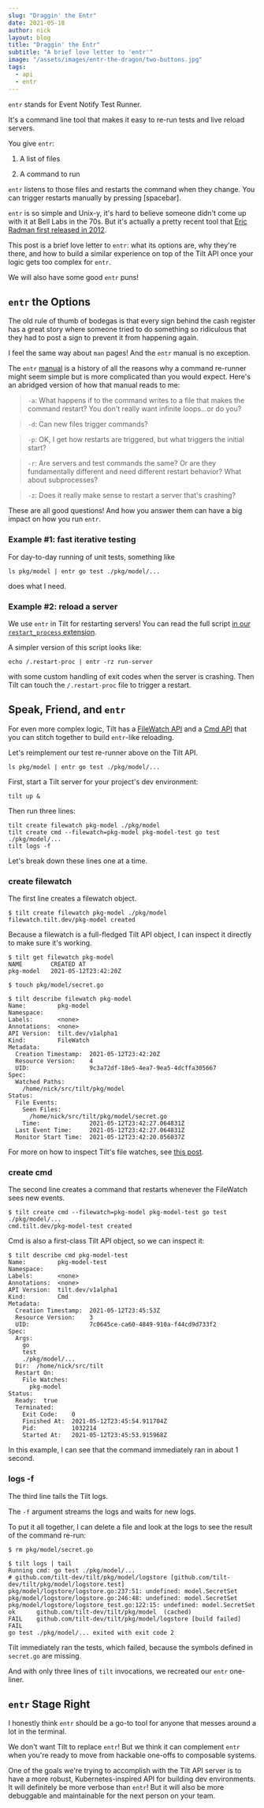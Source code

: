 ```yaml
---
slug: "Draggin' the Entr"
date: 2021-05-18
author: nick
layout: blog
title: "Draggin' the Entr"
subtitle: "A brief love letter to 'entr'"
image: "/assets/images/entr-the-dragon/two-buttons.jpg"
tags:
  - api
  - entr
---
```


`entr` stands for Event Notify Test Runner.

It's a  command line tool that makes it easy to re-run tests and live reload servers.

You give `entr`:

1) A list of files

2) A command to run

`entr` listens to those files and restarts the command when they change. You can
trigger restarts manually by pressing [spacebar].

`entr` is so simple and Unix-y, it's hard to believe someone didn't come up with
it at Bell Labs in the 70s. But it's actually a pretty recent tool that [Eric
Radman first released in
2012](https://github.com/eradman/entr/blob/master/NEWS).

This post is a brief love letter to `entr`: what its options are, why they're
there, and how to build a similar experience on top of the Tilt API once your
logic gets too complex for `entr`.

We will also have some good `entr` puns!

## `entr` the Options

The old rule of thumb of bodegas is that every sign behind the cash register
has a great story where someone tried to do something so ridiculous that they
had to post a sign to prevent it from happening again.

I feel the same way about `man` pages! And the `entr` manual is no exception.

The `entr` [manual](http://eradman.com/entrproject/entr.1.html) is a history of
all the reasons why a command re-runner might seem simple but is more
complicated than you would expect. Here's an abridged version of how that manual
reads to me:

> `-a`: What happens if to the command writes to a file that makes the command
> restart? You don't really want infinite loops...or do you?

> `-d`: Can new files trigger commands?

> `-p`: OK, I get how restarts are triggered, but what triggers the initial start?

> `-r`: Are servers and test commands the same? Or are they fundamentally
> different and need different restart behavior? What about subprocesses?

> `-z`: Does it really make sense to restart a server that's crashing?

These are all good questions! And how you answer them can have a big impact on how you 
run `entr`.

### Example #1: fast iterative testing

For day-to-day running of unit tests, something like

```
ls pkg/model | entr go test ./pkg/model/...
```

does what I need.

### Example #2: reload a server

We use `entr` in Tilt for restarting servers! You can read the full script [in
our `restart_process`
extension](https://github.com/tilt-dev/tilt-extensions/blob/master/restart_process/tilt-restart-wrapper.go#L1).

A simpler version of this script looks like:

```
echo /.restart-proc | entr -rz run-server
```

with some custom handling of exit codes when the server is crashing. Then Tilt
can touch the `/.restart-proc` file to trigger a restart.

## Speak, Friend, and `entr`

For even more complex logic, Tilt has a [FileWatch
API](https://api.tilt.dev/core/file-watch-v1alpha1.html) and a [Cmd
API](https://api.tilt.dev/core/cmd-v1alpha1.html) that you can stitch together
to build `entr`-like reloading.

Let's reimplement our test re-runner above on the Tilt API.

```
ls pkg/model | entr go test ./pkg/model/...
```

First, start a Tilt server for your project's dev environment:

```shell
tilt up &
```

Then run three lines:

```shell
tilt create filewatch pkg-model ./pkg/model
tilt create cmd --filewatch=pkg-model pkg-model-test go test ./pkg/model/...
tilt logs -f
```

Let's break down these lines one at a time.

### create filewatch

The first line creates a filewatch object.

```
$ tilt create filewatch pkg-model ./pkg/model
filewatch.tilt.dev/pkg-model created
```

Because a filewatch is a full-fledged Tilt API object, I can inspect it directly
to make sure it's working.

```shell
$ tilt get filewatch pkg-model
NAME        CREATED AT
pkg-model   2021-05-12T23:42:20Z

$ touch pkg/model/secret.go

$ tilt describe filewatch pkg-model
Name:         pkg-model
Namespace:    
Labels:       <none>
Annotations:  <none>
API Version:  tilt.dev/v1alpha1
Kind:         FileWatch
Metadata:
  Creation Timestamp:  2021-05-12T23:42:20Z
  Resource Version:    4
  UID:                 9c3a72df-18e5-4ea7-9ea5-4dcffa305667
Spec:
  Watched Paths:
    /home/nick/src/tilt/pkg/model
Status:
  File Events:
    Seen Files:
      /home/nick/src/tilt/pkg/model/secret.go
    Time:              2021-05-12T23:42:27.064831Z
  Last Event Time:     2021-05-12T23:42:27.064831Z
  Monitor Start Time:  2021-05-12T23:42:20.056037Z
```

For more on how to inspect Tilt's file watches, see [this post](/2021/05/07/eyes-on-the-watchers.html).

### create cmd

The second line creates a command that restarts whenever the FileWatch sees new events.

```
$ tilt create cmd --filewatch=pkg-model pkg-model-test go test ./pkg/model/...
cmd.tilt.dev/pkg-model-test created
```

Cmd is also a first-class Tilt API object, so we can inspect it:

```
$ tilt describe cmd pkg-model-test
Name:         pkg-model-test
Namespace:    
Labels:       <none>
Annotations:  <none>
API Version:  tilt.dev/v1alpha1
Kind:         Cmd
Metadata:
  Creation Timestamp:  2021-05-12T23:45:53Z
  Resource Version:    3
  UID:                 7c0645ce-ca60-4849-910a-f44cd9d733f2
Spec:
  Args:
    go
    test
    ./pkg/model/...
  Dir:  /home/nick/src/tilt
  Restart On:
    File Watches:
      pkg-model
Status:
  Ready:  true
  Terminated:
    Exit Code:    0
    Finished At:  2021-05-12T23:45:54.911704Z
    Pid:          1032214
    Started At:   2021-05-12T23:45:53.915968Z
```

In this example, I can see that the command immediately ran in about 1 second.

### logs -f

The third line tails the Tilt logs. 

The `-f` argument streams the logs and waits for new logs.

To put it all together, I can delete a file and look at the logs to see the
result of the command re-run:

```
$ rm pkg/model/secret.go

$ tilt logs | tail
Running cmd: go test ./pkg/model/...
# github.com/tilt-dev/tilt/pkg/model/logstore [github.com/tilt-dev/tilt/pkg/model/logstore.test]
pkg/model/logstore/logstore.go:237:51: undefined: model.SecretSet
pkg/model/logstore/logstore.go:246:48: undefined: model.SecretSet
pkg/model/logstore/logstore_test.go:122:15: undefined: model.SecretSet
ok  	github.com/tilt-dev/tilt/pkg/model	(cached)
FAIL	github.com/tilt-dev/tilt/pkg/model/logstore [build failed]
FAIL
go test ./pkg/model/... exited with exit code 2
```

Tilt immediately ran the tests, which failed, because the symbols
defined in `secret.go` are missing.

And with only three lines of `tilt` invocations, we recreated our `entr` one-liner.

## `entr` Stage Right

I honestly think `entr` should be a go-to tool for anyone that messes around
a lot in the terminal.

We don't want Tilt to replace `entr`! But we think it can complement `entr` when
you're ready to move from hackable one-offs to composable systems.

One of the goals we're trying to accomplish with the Tilt API server is to have
a more robust, Kubernetes-inspired API for building dev environments. It will definitely
be more verbose than `entr`! But it will also be more debuggable and maintainable
for the next person on your team.
